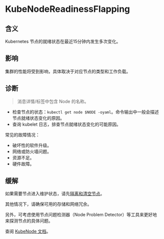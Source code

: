 
# KubeNodeReadinessFlapping

## 含义

Kubernetes 节点的就绪状态在最近15分钟内发生多次变化。

## 影响

集群的性能将受到影响，具体取决于对应节点的类型和工作负载。

## 诊断

> 消息详情/标签中包含 Node 的名称。

- 检查节点的状态：`kubectl get node $NODE -oyaml`。命令输出中一般会描述节点就绪状态变化的原因。
- 查询 kubelet 日志，排查节点就绪状态变化的可能原因。

常见的故障情况：

- 破坏性的软件升级。
- 网络或防火墙问题。
- 资源不足。
- 硬件故障。

## 缓解

如果需要节点进入维护状态，请先[隔离和清空节点](https://kubernetes.io/zh-cn/docs/tasks/administer-cluster/safely-drain-node/)。 

其他情况下，请确保可用的存储和网络冗余。  

另外，可考虑使用节点问题检测器（Node Problem Detector）等工具来更好地来探测节点的具体问题。  

查阅 [KubeNode 文档](https://kubernetes.io/zh-cn/docs/concepts/architecture/nodes/)。

